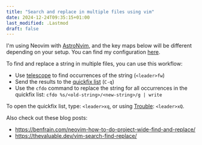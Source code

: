 ```yaml
---
title: "Search and replace in multiple files using vim"
date: 2024-12-24T09:35:15+01:00
last_modified: .Lastmod
draft: false
---
```


I'm using Neovim with [AstroNvim], and the key maps below will be different depending on your setup.
You can find my configuration [here](https://github.com/mloning/dotfiles).

To find and replace a string in multiple files, you can use this workflow:

- Use [telescope] to find occurrences of the string (`<leader>fw`)
- Send the results to the [quickfix list] (`C-q`)
- Use the `cfdo` command to replace the string for all occurrences in the quickfix list: `cfdo %s/<old-string>/<new-string>/g | write`

To open the quickfix list, type: `<leader>xq`, or using [Trouble]: `<leader>xQ`.

Also check out these blog posts:

- https://benfrain.com/neovim-how-to-do-project-wide-find-and-replace/
- https://thevaluable.dev/vim-search-find-replace/

[AstroNvim]: https://astronvim.com/
[quickfix list]: https://neovim.io/doc/user/quickfix.html
[Trouble]: https://github.com/folke/trouble.nvim
[telescope]: https://github.com/nvim-telescope/telescope.nvim
